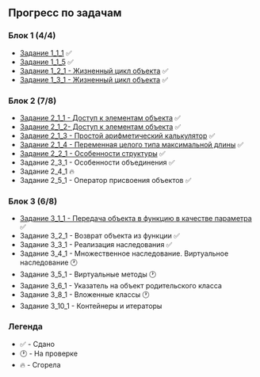 ## Прогресс по задачам

### Блок 1 (4/4)
- [Задание 1_1_1](https://github.com/liner-exe/mirea/blob/master/1%20курс/2%20семестр/ООП/1_1_1.md) :white_check_mark:
- [Задание 1_1_5](https://github.com/liner-exe/mirea/blob/master/1%20курс/2%20семестр/ООП/1_1_5.md) :white_check_mark:
- [Задание 1_2_1 - Жизненный цикл объекта](https://github.com/liner-exe/mirea/blob/master/1%20курс/2%20семестр/ООП/1_2_1.md) :white_check_mark:
- [Задание 1_3_1 - Жизненный цикл объекта](https://github.com/liner-exe/mirea/blob/master/1%20курс/2%20семестр/ООП/1_3_1.md) :white_check_mark:

### Блок 2 (7/8)
- [Задание 2_1_1 - Доступ к элементам объекта](https://github.com/liner-exe/mirea/blob/master/1%20курс/2%20семестр/ООП/2_1_1.md) :white_check_mark:
- [Задание 2_1_2- Доступ к элементам объекта](https://github.com/liner-exe/mirea/blob/master/1%20курс/2%20семестр/ООП/2_1_2.md) :white_check_mark:
- [Задание 2_1_3 - Простой арифметический калькулятор](https://github.com/liner-exe/mirea/blob/master/1%20курс/2%20семестр/ООП/2_1_3.md) :white_check_mark:
- [Задание 2_1_4 - Переменная целого типа максимальной длины](https://github.com/liner-exe/mirea/blob/master/1%20курс/2%20семестр/ООП/2_1_4.md) :white_check_mark:
- [Задание 2_2_1 - Особенности структуры](https://github.com/liner-exe/mirea/blob/master/1%20курс/2%20семестр/ООП/2_2_1.md) :white_check_mark:
- Задание 2_3_1 - Особенности объединения :white_check_mark:
- Задание 2_4_1 :fire:
- Задание 2_5_1 - Оператор присвоения объектов :white_check_mark:

### Блок 3 (6/8)
- [Задание 3_1_1 - Передача объекта в функцию в качестве параметра](https://github.com/liner-exe/mirea/blob/master/1%20курс/2%20семестр/ООП/3_1_1.md) :white_check_mark:
- Задание 3_2_1 - Возврат объекта из функции :white_check_mark:
- Задание 3_3_1 - Реализация наследования :white_check_mark:
- Задание 3_4_1 - Множественное наследование. Виртуальное наследование :clock1:
- Задание 3_5_1 - Виртуальные методы :clock1:
- Задание 3_6_1 - Указатель на объект родительского класса
- Задание 3_8_1 - Вложенные классы :clock1:
- Задание 3_10_1 - Контейнеры и итераторы

### Легенда
- :white_check_mark: - Сдано
- :clock1: - На проверке
- :fire: - Сгорела
